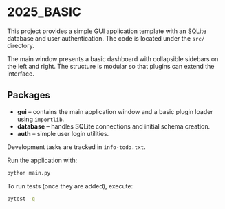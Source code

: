 # 2025_BASIC

This project provides a simple GUI application template with an SQLite database
and user authentication. The code is located under the `src/` directory.

The main window presents a basic dashboard with collapsible sidebars on the left
and right. The structure is modular so that plugins can extend the interface.

## Packages

- **gui** – contains the main application window and a basic plugin loader using `importlib`.
- **database** – handles SQLite connections and initial schema creation.
- **auth** – simple user login utilities.

Development tasks are tracked in `info-todo.txt`.

Run the application with:

```bash
python main.py
```

To run tests (once they are added), execute:

```bash
pytest -q
```


